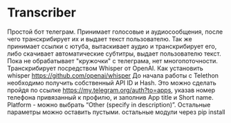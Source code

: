 # Transcriber
Простой бот телеграм. Принимает голосовые и аудиосообщения, после чего транскрибирует их и выдает текст пользователю. Так же принимает ссылки с ютуба, вытаскивает аудио и транскрибирует его, либо скачивает автоматические субтитры, выдает пользователю текст.
Пока не обрабатывает "кружочки" с телеграма, нет многопоточности. 
Транскрибирует посредством Whisper от OpenAI.
Как установить whisper  https://github.com/openai/whisper
До начала работы с Telethon необходимо получить собственный API ID и Hash. Это можно сделать пройдя по ссылке https://my.telegram.org/auth?to=apps, указав номер телефона привязанный к профилю, и заполнив App title и Short name. Platform - можно выбрать “Other (specify in description)”. Остальные параметры можно оставить пустыми. 
остальные модули через pip install

